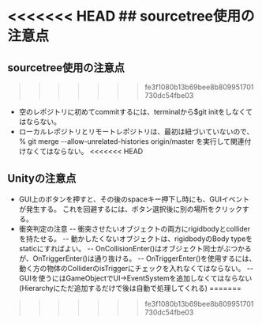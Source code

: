 <<<<<<< HEAD
﻿## sourcetree使用の注意点
=======
## sourcetree使用の注意点
>>>>>>> fe3f1080b13b69bee8b809951701730dc54fbe03
- 空のレポジトリに初めてcommitするには、terminalから$git initをしなくてはならない。
- ローカルレポジトリとリモートレポジトリは、最初は紐づいていないので、
% git merge --allow-unrelated-histories origin/master
を実行して関連付けなくてはならない。
<<<<<<< HEAD

## Unityの注意点
- GUI上のボタンを押すと、その後のspaceキー押下し時にも、GUIイベントが発生する。
これを回避するには、ボタン選択後に別の場所をクリックする。
- 衝突判定の注意
-- 衝突させたいオブジェクトの両方にrigidbodyとcolliderを持たせる。
-- 動かしたくないオブジェクトは、rigidbodyのBody typeをstaticにすればよい。
-- OnCollisionEnter()はオブジェクト同士がぶつかるが、OnTriggerEnter()は通り抜ける。
-- OnTriggerEnter()を使用するには、動く方の物体のColliderのisTriggerにチェックを入れなくてはならない。
-- GUIを使うにはGameObjectでUI->EventSystemを追加しなくてはならない
(Hierarchyにただ追加するだけで後は自動で処理してくれる)
=======
>>>>>>> fe3f1080b13b69bee8b809951701730dc54fbe03
